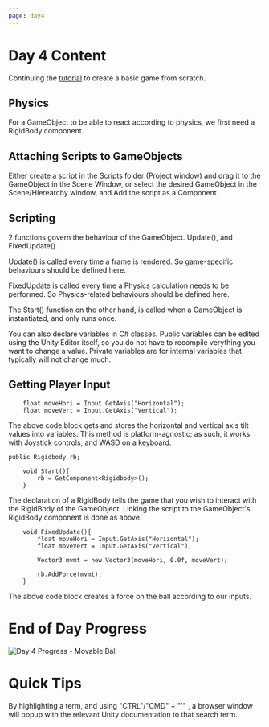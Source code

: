 ```yaml
---
page: day4
---
```


# Day 4 Content

Continuing the [tutorial](https://unity3d.com/learn/tutorials/s/roll-ball-tutorial) to create a basic game from scratch.

## Physics

For a GameObject to be able to react according to physics, we first need a RigidBody component. 

## Attaching Scripts to GameObjects

Either create a script in the Scripts folder (Project window) and drag it to the GameObject in the Scene Window, or select the desired GameObject in the Scene/Hierearchy window, and Add the script as a Component.

## Scripting

2 functions govern the behaviour of the GameObject. Update(), and FixedUpdate().

Update() is called every time a frame is rendered. So game-specific behaviours should be defined here.

FixedUpdate is called every time a Physics calculation needs to be performed. So Physics-related behaviours should be defined here.

The Start() function on the other hand, is called when a GameObject is instantiated, and only runs once.

You can also declare variables in C# classes. Public variables can be edited using the Unity Editor itself, so you do not have to recompile verything you want to change a value. Private variables are for internal variables that typically will not change much.

## Getting Player Input

```
    float moveHori = Input.GetAxis("Horizontal");
    float moveVert = Input.GetAxis("Vertical");
```

The above code block gets and stores the horizontal and vertical axis tilt values into variables. This method is platform-agnostic; as such, it works with Joystick controls, and WASD on a keyboard.

```
public Rigidbody rb;

    void Start(){
        rb = GetComponent<Rigidbody>();
    }
```

The declaration of a RigidBody tells the game that you wish to interact with the RigidBody of the GameObject. Linking the script to the GameObject's RigidBody component is done as above.


```
    void FixedUpdate(){
        float moveHori = Input.GetAxis("Horizontal");
        float moveVert = Input.GetAxis("Vertical");

        Vector3 mvmt = new Vector3(moveHori, 0.0f, moveVert);

        rb.AddForce(mvmt); 
    }
```

The above code block creates a force on the ball according to our inputs.


# End of Day Progress

![Day 4 Progress - Movable Ball](/30days-unity2d/images/Day4_1.gif)


# Quick Tips

By highlighting a term, and using "CTRL"/"CMD" +  "'" , a browser window will popup with the relevant Unity documentation to that search term.